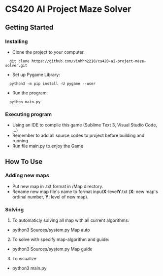 # CS420 AI Project Maze Solver
## Getting Started
### Installing
* Clone the project to your computer. 
```
  git clone https://github.com/vinhhn2210/cs420-ai-project-maze-solver.git
```
* Set up Pygame Library:
```
  python3 -m pip install -U pygame --user
```
* Run the program:
```
  python main.py
```

### Executing program
* Using an IDE to compile this game (Sublime Text 3, Visual Studio Code, ...)
* Remember to add all source codes to project before building and running
* Run file main.py to enjoy the Game

## How To Use
### Adding new maps
* Put new map in .txt format in /Map directory.
* Rename new map file's name to format input**X**-level**Y**.txt (**X**: new map's ordinal number, **Y**: level of new map).



### Solving
1. To automaticly solving all map with all current algorithms:
* python3 Sources/system.py Map auto
2. To solve with specify map-algorithm and guide:
* python3 Sources/system.py Map guide
3. To visualize
* python3 main.py